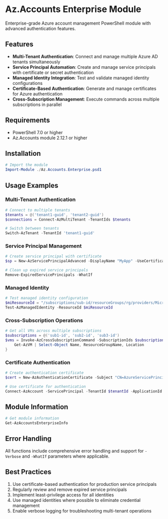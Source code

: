 # Az.Accounts Enterprise Module

Enterprise-grade Azure account management PowerShell module with advanced authentication features.

## Features

- **Multi-Tenant Authentication**: Connect and manage multiple Azure AD tenants simultaneously
- **Service Principal Automation**: Create and manage service principals with certificate or secret authentication
- **Managed Identity Integration**: Test and validate managed identity configurations
- **Certificate-Based Authentication**: Generate and manage certificates for Azure authentication
- **Cross-Subscription Management**: Execute commands across multiple subscriptions in parallel

## Requirements

- PowerShell 7.0 or higher
- Az.Accounts module 2.12.1 or higher

## Installation

```powershell
# Import the module
Import-Module ./Az.Accounts.Enterprise.psd1
```

## Usage Examples

### Multi-Tenant Authentication

```powershell
# Connect to multiple tenants
$tenants = @('tenant1-guid', 'tenant2-guid')
$connections = Connect-AzMultiTenant -TenantIds $tenants

# Switch between tenants
Switch-AzTenant -TenantId 'tenant1-guid'
```

### Service Principal Management

```powershell
# Create service principal with certificate
$sp = New-AzServicePrincipalAdvanced -DisplayName "MyApp" -UseCertificate -ValidYears 2 -Role "Contributor" -Scope "/subscriptions/sub-id"

# Clean up expired service principals
Remove-ExpiredServicePrincipals -WhatIf
```

### Managed Identity

```powershell
# Test managed identity configuration
$miResourceId = "/subscriptions/sub-id/resourceGroups/rg/providers/Microsoft.ManagedIdentity/userAssignedIdentities/mi-name"
Test-AzManagedIdentity -ResourceId $miResourceId
```

### Cross-Subscription Operations

```powershell
# Get all VMs across multiple subscriptions
$subscriptions = @('sub1-id', 'sub2-id', 'sub3-id')
$vms = Invoke-AzCrossSubscriptionCommand -SubscriptionIds $subscriptions -ScriptBlock {
    Get-AzVM | Select-Object Name, ResourceGroupName, Location
}
```

### Certificate Authentication

```powershell
# Create authentication certificate
$cert = New-AzAuthenticationCertificate -Subject "CN=AzureServicePrincipal" -ExportPath "C:\Certs" -ValidYears 2

# Use certificate for authentication
Connect-AzAccount -ServicePrincipal -TenantId $tenantId -ApplicationId $appId -CertificateThumbprint $cert.Thumbprint
```

## Module Information

```powershell
# Get module information
Get-AzAccountsEnterpriseInfo
```

## Error Handling

All functions include comprehensive error handling and support for `-Verbose` and `-WhatIf` parameters where applicable.

## Best Practices

1. Use certificate-based authentication for production service principals
2. Regularly review and remove expired service principals
3. Implement least-privilege access for all identities
4. Use managed identities where possible to eliminate credential management
5. Enable verbose logging for troubleshooting multi-tenant operations